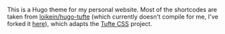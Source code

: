 
This is a Hugo theme for my personal website.
Most of the shortcodes are taken from [loikein/hugo-tufte](https://github.com/loikein/hugo-tufte/tree/main) (which currently doesn't compile for me, I've forked it [here](https://github.com/axolotls73/hugo-tufte)), which adapts the [Tufte CSS](https://github.com/edwardtufte/tufte-css) project.

